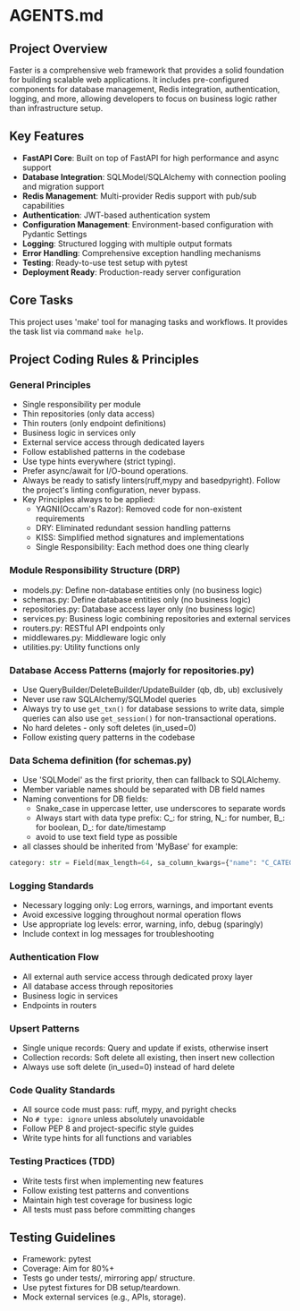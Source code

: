 # AGENTS.md

## Project Overview
Faster is a comprehensive web framework that provides a solid foundation for building scalable web applications. It includes pre-configured components for database management, Redis integration, authentication, logging, and more, allowing developers to focus on business logic rather than infrastructure setup.

## Key Features
- **FastAPI Core**: Built on top of FastAPI for high performance and async support
- **Database Integration**: SQLModel/SQLAlchemy with connection pooling and migration support
- **Redis Management**: Multi-provider Redis support with pub/sub capabilities
- **Authentication**: JWT-based authentication system
- **Configuration Management**: Environment-based configuration with Pydantic Settings
- **Logging**: Structured logging with multiple output formats
- **Error Handling**: Comprehensive exception handling mechanisms
- **Testing**: Ready-to-use test setup with pytest
- **Deployment Ready**: Production-ready server configuration

## Core Tasks
This project uses 'make' tool for managing tasks and workflows. It provides the task list via command `make help`.

## Project Coding Rules & Principles

### General Principles
- Single responsibility per module
- Thin repositories (only data access)
- Thin routers (only endpoint definitions)
- Business logic in services only
- External service access through dedicated layers
- Follow established patterns in the codebase
- Use type hints everywhere (strict typing).
- Prefer async/await for I/O-bound operations.
- Always be ready to satisfy linters(ruff,mypy and basedpyright). Follow the project's linting configuration, never bypass.
- Key Principles always to be applied:
  -  YAGNI(Occam's Razor): Removed code for non-existent requirements
  -  DRY: Eliminated redundant session handling patterns
  -  KISS: Simplified method signatures and implementations
  -  Single Responsibility: Each method does one thing clearly

### Module Responsibility Structure (DRP)
- models.py: Define non-database entities only (no business logic)
- schemas.py: Define database entities only (no business logic)
- repositories.py: Database access layer only (no business logic)
- services.py: Business logic combining repositories and external services
- routers.py: RESTful API endpoints only
- middlewares.py: Middleware logic only
- utilities.py: Utility functions only

### Database Access Patterns  (majorly for repositories.py)
- Use QueryBuilder/DeleteBuilder/UpdateBuilder (qb, db, ub) exclusively
- Never use raw SQLAlchemy/SQLModel queries
- Always try to use `get_txn()` for database sessions to write data, simple queries can also use `get_session()` for non-transactional operations.
- No hard deletes - only soft deletes (in_used=0)
- Follow existing query patterns in the codebase

### Data Schema definition (for schemas.py)
- Use 'SQLModel' as the first priority, then can fallback to SQLAlchemy.
- Member variable names should be separated with DB field names
- Naming conventions for DB fields:
    - Snake_case in uppercase letter, use underscores to separate words
    - Always start with data type prefix: C_: for string, N_: for number, B_: for boolean, D_: for date/timestamp
    - avoid to use text field type as possible
- all classes should be inherited from 'MyBase'
for example:
```python
category: str = Field(max_length=64, sa_column_kwargs={"name": "C_CATEGORY"})
```

### Logging Standards
- Necessary logging only: Log errors, warnings, and important events
- Avoid excessive logging throughout normal operation flows
- Use appropriate log levels: error, warning, info, debug (sparingly)
- Include context in log messages for troubleshooting

### Authentication Flow
- All external auth service access through dedicated proxy layer
- All database access through repositories
- Business logic in services
- Endpoints in routers

### Upsert Patterns
- Single unique records: Query and update if exists, otherwise insert
- Collection records: Soft delete all existing, then insert new collection
- Always use soft delete (in_used=0) instead of hard delete

### Code Quality Standards
- All source code must pass: ruff, mypy, and pyright checks
- No `# type: ignore` unless absolutely unavoidable
- Follow PEP 8 and project-specific style guides
- Write type hints for all functions and variables

### Testing Practices (TDD)
- Write tests first when implementing new features
- Follow existing test patterns and conventions
- Maintain high test coverage for business logic
- All tests must pass before committing changes

## Testing Guidelines
- Framework: pytest
- Coverage: Aim for 80%+
- Tests go under tests/, mirroring app/ structure.
- Use pytest fixtures for DB setup/teardown.
- Mock external services (e.g., APIs, storage).
